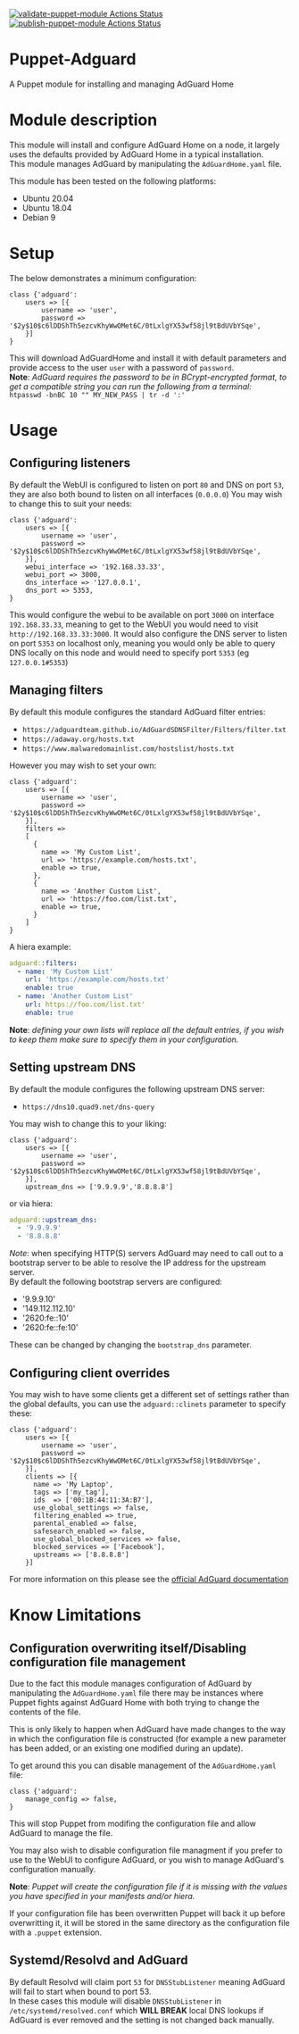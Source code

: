 [![validate-puppet-module Actions Status](https://github.com/shoddyguard/Puppet-Adguard/workflows/validate-puppet-module/badge.svg?branch=main)](https://github.com/shoddyguard/Puppet-Adguard/actions)[![publish-puppet-module Actions Status](https://github.com/shoddyguard/Puppet-Adguard/workflows/publish-puppet-module/badge.svg)](https://github.com/shoddyguard/Puppet-Adguard/actions)
# Puppet-Adguard
A Puppet module for installing and managing AdGuard Home

# Module description
This module will install and configure AdGuard Home on a node, it largely uses the defaults provided by AdGuard Home in a typical installation.  
This module manages AdGuard by manipulating the `AdGuardHome.yaml` file.  

This module has been tested on the following platforms:
- Ubuntu 20.04
- Ubuntu 18.04
- Debian 9

# Setup
The below demonstrates a minimum configuration:  
```puppet
class {'adguard':
    users => [{
        username => 'user',
        password => '$2y$10$c6lDDShTh5ezcvKhyWwOMet6C/0tLxlgYX53wf58jl9tBdUVbYSqe',
    }]
}
```
This will download AdGuardHome and install it with default parameters and provide access to the user `user` with a password of `password`.  
**Note**: *AdGuard requires the password to be in BCrypt-encrypted format, to get a compatible string you can run the following from a terminal:*  
`htpasswd -bnBC 10 "" MY_NEW_PASS | tr -d ':'`

# Usage

## Configuring listeners
By default the WebUI is configured to listen on port `80` and DNS on port `53`, they are also both bound to listen on all interfaces (`0.0.0.0`)
You may wish to change this to suit your needs:
```puppet
class {'adguard':
    users => [{
        username => 'user',
        password => '$2y$10$c6lDDShTh5ezcvKhyWwOMet6C/0tLxlgYX53wf58jl9tBdUVbYSqe',
    }],
    webui_interface => '192.168.33.33',
    webui_port => 3000,
    dns_interface => '127.0.0.1',
    dns_port => 5353,
}
```
This would configure the webui to be available on port `3000` on interface `192.168.33.33`, meaning to get to the WebUI you would need to visit `http://192.168.33.33:3000`.
It would also configure the DNS server to listen on port `5353` on localhost only, meaning you would only be able to query DNS locally on this node and would need to specify port `5353` (eg `127.0.0.1#5353`)

## Managing filters
By default this module configures the standard AdGuard filter entries:
- `https://adguardteam.github.io/AdGuardSDNSFilter/Filters/filter.txt`
- `https://adaway.org/hosts.txt`
- `https://www.malwaredomainlist.com/hostslist/hosts.txt`

However you may wish to set your own:
```puppet
class {'adguard':
    users => [{
        username => 'user',
        password => '$2y$10$c6lDDShTh5ezcvKhyWwOMet6C/0tLxlgYX53wf58jl9tBdUVbYSqe',
    }],
    filters => 
    [
      {
        name => 'My Custom List',
        url => 'https://example.com/hosts.txt',
        enable => true,
      },
      {
        name => 'Another Custom List',
        url => 'https://foo.com/list.txt',
        enable => true,
      }
    ]
}
```
A hiera example:
```yaml
adguard::filters:
  - name: 'My Custom List'
    url: 'https://example.com/hosts.txt'
    enable: true
  - name: 'Another Custom List'
    url: https://foo.com/list.txt'
    enable: true
```
**Note**: *defining your own lists will replace all the default entries, if you wish to keep them make sure to specify them in your configuration.*

## Setting upstream DNS
By default the module configures the following upstream DNS server:
- `https://dns10.quad9.net/dns-query`

You may wish to change this to your liking:
```puppet
class {'adguard':
    users => [{
        username => 'user',
        password => '$2y$10$c6lDDShTh5ezcvKhyWwOMet6C/0tLxlgYX53wf58jl9tBdUVbYSqe',
    }],
    upstream_dns => ['9.9.9.9','8.8.8.8']
```
or via hiera:
```yaml
adguard::upstream_dns:
  - '9.9.9.9'
  - '8.8.8.8'
```
*Note*: when specifying HTTP(S) servers AdGuard may need to call out to a bootstrap server to be able to resolve the IP address for the upstream server.  
By default the following bootstrap servers are configured:
- '9.9.9.10'
- '149.112.112.10'
- '2620:fe::10'
- '2620:fe::fe:10'

These can be changed by changing the `bootstrap_dns` parameter.

## Configuring client overrides
You may wish to have some clients get a different set of settings rather than the global defaults, you can use the `adguard::clinets` parameter to specify these:
```puppet
class {'adguard':
    users => [{
        username => 'user',
        password => '$2y$10$c6lDDShTh5ezcvKhyWwOMet6C/0tLxlgYX53wf58jl9tBdUVbYSqe',
    }],
    clients => [{
      name => 'My Laptop',
      tags => ['my_tag'],
      ids  => ['00:1B:44:11:3A:B7'],
      use_global_settings => false,
      filtering_enabled => true,
      parental_enabled => false,
      safesearch_enabled => false,
      use_global_blocked_services => false,
      blocked_services => ['Facebook'],
      upstreams => ['8.8.8.8']
    }]
```
For more information on this please see the [official AdGuard documentation](https://github.com/AdguardTeam/AdGuardHome/wiki/Clients#newclient)

# Know Limitations
## Configuration overwriting itself/Disabling configuration file management
Due to the fact this module manages configuration of AdGuard by manipulating the `AdGuardHome.yaml` file there may be instances where Puppet fights against AdGuard Home with both trying to change the contents of the file. 

This is only likely to happen when AdGuard have made changes to the way in which the configuration file is constructed (for example a new parameter has been added, or an existing one modified during an update). 

To get around this you can disable management of the `AdGuardHome.yaml` file:
```puppet
class {'adguard':
    manage_config => false,
}
```
This will stop Puppet from modifing the configuration file and allow AdGuard to manage the file.

You may also wish to disable configuration file managment if you prefer to use to the WebUI to configure AdGuard, or you wish to manage AdGuard's configuration manually.  

**Note**: *Puppet will create the configuration file if it is missing with the values you have specified in your manifests and/or hiera.*  

If your configuration file has been overwritten Puppet will back it up before overwritting it, it will be stored in the same directory as the configuration file with a `.puppet` extension.  

## Systemd/Resolvd and AdGuard
By default Resolvd will claim port `53` for `DNSStubListener` meaning AdGuard will fail to start when bound to port 53.  
In these cases this module will disable `DNSStubListener` in `/etc/systemd/resolved.conf` which **WILL BREAK** local DNS lookups if AdGuard is ever removed and the setting is not changed back manually.
